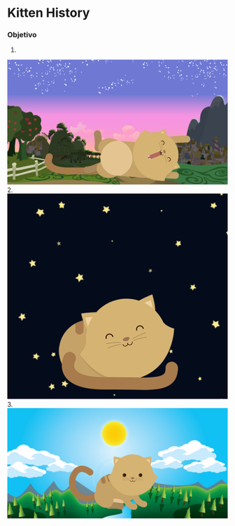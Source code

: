 # Kitten History

### Objetivo

1.
![kitten-dawn](assets/images/kitten-dawn.png)
2.
![kitten-night](assets/images/kitten-night.png)
3.
![kitten-night](assets/images/kitten-sunnyday.png)

